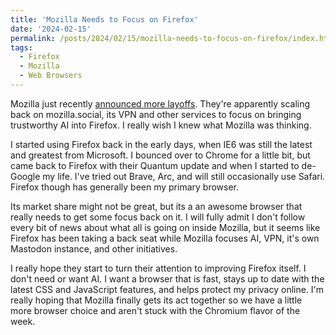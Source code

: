 ```yaml
---
title: 'Mozilla Needs to Focus on Firefox'
date: '2024-02-15'
permalink: /posts/2024/02/15/mozilla-needs-to-focus-on-firefox/index.html
tags:
  - Firefox
  - Mozilla
  - Web Browsers
---
```


Mozilla just recently [announced more layoffs](https://techcrunch.com/2024/02/13/mozilla-downsizes-as-it-refocuses-on-firefox-and-ai-read-the-memo/). They're apparently scaling back on mozilla.social, its VPN and other services to focus on bringing trustworthy AI into Firefox. I really wish I knew what Mozilla was thinking.
<!-- excerpt -->

I started using Firefox back in the early days, when IE6 was still the latest and greatest from Microsoft. I bounced over to Chrome for a little bit, but came back to Firefox with their Quantum update and when I started to de-Google my life. I've tried out Brave, Arc, and will still occasionally use Safari. Firefox though has generally been my primary browser.

Its market share might not be great, but its a an awesome browser that really needs to get some focus back on it. I will fully admit I don't follow every bit of news about what all is going on inside Mozilla, but it seems like Firefox has been taking a back seat while Mozilla focuses AI, VPN, it's own Mastodon instance, and other initiatives.

I really hope they start to turn their attention to improving Firefox itself. I don't need or want AI. I want a browser that is fast, stays up to date with the latest CSS and JavaScript features, and helps protect my privacy online. I'm really hoping that Mozilla finally gets its act together so we have a little more browser choice and aren't stuck with the Chromium flavor of the week.
